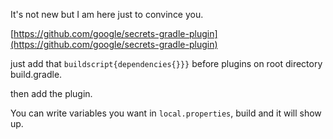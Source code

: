 It's not new but I am here just to convince you.

[https://github.com/google/secrets-gradle-plugin](https://github.com/google/secrets-gradle-plugin)


just add that `buildscript{dependencies{}}}` before plugins on root directory build.gradle.  

then add the plugin.  

You can write variables you want in `local.properties`, build and it will show up.

